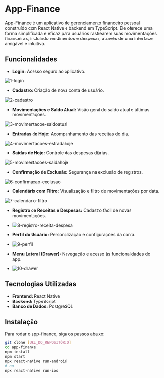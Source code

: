 # App-Finance

App-Finance é um aplicativo de gerenciamento financeiro pessoal construído com React Native e backend em TypeScript. Ele oferece uma forma simplificada e eficaz para usuários rastrearem suas movimentações financeiras, incluindo rendimentos e despesas, através de uma interface amigável e intuitiva.

## Funcionalidades

- **Login:** Acesso seguro ao aplicativo.
  
![1-login](https://github.com/thiarly/app-finance/assets/13594903/e99bb848-e84c-4d61-8e99-454698fb8d5a)


- **Cadastro:** Criação de nova conta de usuário.
  
![2-cadastro](https://github.com/thiarly/app-finance/assets/13594903/383ccb88-949a-4092-bab8-a397b27ee158)

  
- **Movimentações e Saldo Atual:** Visão geral do saldo atual e últimas movimentações.
  
![3-movimentacoe-saldoatual](https://github.com/thiarly/app-finance/assets/13594903/0ff1f2e7-6ee0-4a04-9ea6-fb1f710be086)

  
- **Entradas de Hoje:** Acompanhamento das receitas do dia.
  
![4-movimentacoes-estradahoje](https://github.com/thiarly/app-finance/assets/13594903/27756d6f-8c10-4e0c-85d9-e9117a219001)

- **Saídas de Hoje:** Controle das despesas diárias.
  
![5-movimentacoes-saidahoje](https://github.com/thiarly/app-finance/assets/13594903/22436217-6732-4f1c-9ec9-9ca3cf2047e7)

- **Confirmação de Exclusão:** Segurança na exclusão de registros.

![6-confirmacao-exclusao](https://github.com/thiarly/app-finance/assets/13594903/c39aa79d-da6a-4bea-afc6-f8cd1c23ff47)

- **Calendário com Filtro:** Visualização e filtro de movimentações por data.

![7-calendario-filtro](https://github.com/thiarly/app-finance/assets/13594903/ed238a8c-3dbb-470c-a34d-3614d02ca58a)


- **Registro de Receitas e Despesas:** Cadastro fácil de novas movimentações.
- ![8-registro-receita-despesa](https://github.com/thiarly/app-finance/assets/13594903/e33026d8-30aa-4a86-abec-e341a699c325)

- **Perfil do Usuário:** Personalização e configurações da conta.
- ![9-perfil](https://github.com/thiarly/app-finance/assets/13594903/936e407b-3024-4030-bde6-4493623f73ad)

- **Menu Lateral (Drawer):** Navegação e acesso às funcionalidades do app.
- ![10-drawer](https://github.com/thiarly/app-finance/assets/13594903/f2ac816b-9e27-4f1a-ae5e-44ac307239c1)

## Tecnologias Utilizadas

- **Frontend:** React Native
- **Backend:** TypeScript
- **Banco de Dados:** PostgreSQL

## Instalação

Para rodar o app-finance, siga os passos abaixo:

```bash
git clone [URL_DO_REPOSITÓRIO]
cd app-finance
npm install
npm start
npx react-native run-android
# ou
npx react-native run-ios
